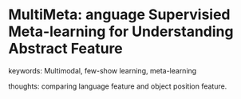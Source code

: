 # MultiMeta: anguage Supervisied Meta-learning for Understanding Abstract Feature
keywords: Multimodal, few-show learning, meta-learning

thoughts: comparing language feature and object position feature.

